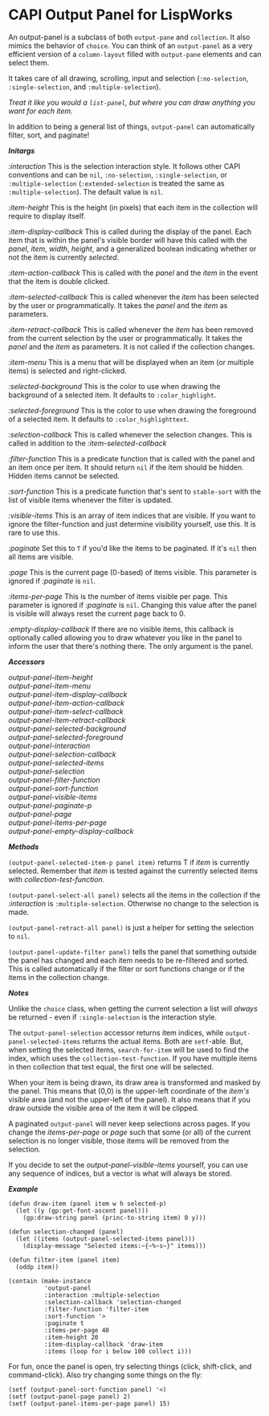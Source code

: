 # CAPI Output Panel for LispWorks

An output-panel is a subclass of both `output-pane` and `collection`. It also mimics the behavior of `choice`. You can think of an `output-panel` as a very efficient version of a `column-layout` filled with `output-pane` elements and can select them.

It takes care of all drawing, scrolling, input  and selection (`:no-selection`, `:single-selection`, and `:multiple-selection`). 

*Treat it like you would a `list-panel`, but where you can draw anything you want for each item.*

In addition to being a general list of things, `output-panel` can automatically filter, sort, and paginate!

***Initargs***

*:interaction* This is the selection interaction style. It follows other CAPI conventions and can be `nil`, `:no-selection`, `:single-selection`, or `:multiple-selection` (`:extended-selection` is treated the same as `:multiple-selection`). The default value is `nil`.

*:item-height* This is the height (in pixels) that each item in the collection will require to display itself.

*:item-display-callback* This is called during the display of the panel. Each item that is within the panel's visible border will have this called with the *panel*, *item*, *width*, *height*, and a generalized boolean indicating whether or not the item is currently *selected*.

*:item-action-callback* This is called with the *panel* and the *item* in the event that the item is double clicked.

*:item-selected-callback* This is called whenever the *item* has been selected by the user or programmatically. It takes the *panel* and the *item* as parameters.

*:item-retract-callback* This is called whenever the *item* has been removed from the current selection by the user or programmatically. It takes the *panel* and the *item* as parameters. It is not called if the collection changes.

*:item-menu* This is a menu that will be displayed when an item (or multiple items) is selected and right-clicked.

*:selected-background* This is the color to use when drawing the background of a selected item. It defaults to `:color_highlight`.

*:selected-foreground* This is the color to use when drawing the foreground of a selected item. It defaults to `:color_highlighttext`.

*:selection-callback* This is called whenever the selection changes. This is called in addition to the *:item-selected-callback*

*:filter-function* This is a predicate function that is called with the panel and an item once per item. It should return `nil` if the item should be hidden. Hidden items cannot be selected.

*:sort-function* This is a predicate function that's sent to `stable-sort` with the list of visible items whenever the filter is updated.

*:visible-items* This is an array of item indices that are visible. If you want to ignore the filter-function and just determine visibility yourself, use this. It is rare to use this.

*:paginate* Set this to `T` if you'd like the items to be paginated. If it's `nil` then all items are visible.

*:page* This is the current page (0-based) of items visible. This parameter is ignored if *:paginate* is `nil`.

*:items-per-page* This is the number of items visible per page. This parameter is ignored if *:paginate* is `nil`. Changing this value after the panel is visible will always reset the current page back to 0.

*:empty-display-callback* If there are no visible items, this callback is optionally called allowing you to draw whatever you like in the panel to inform the user that there's nothing there. The only argument is the panel.

***Accessors***

*output-panel-item-height*<br/>
*output-panel-item-menu*<br/>
*output-panel-item-display-callback*<br/>
*output-panel-item-action-callback*<br/>
*output-panel-item-select-callback*<br/>
*output-panel-item-retract-callback*<br/>
*output-panel-selected-background*<br/>
*output-panel-selected-foreground*<br/>
*output-panel-interaction*<br/>
*output-panel-selection-callback*<br/>
*output-panel-selected-items*<br/>
*output-panel-selection*<br/>
*output-panel-filter-function*<br/>
*output-panel-sort-function*<br/>
*output-panel-visible-items*<br/>
*output-panel-paginate-p*<br/>
*output-panel-page*<br/>
*output-panel-items-per-page*<br/>
*output-panel-empty-display-callback*

***Methods***

`(output-panel-selected-item-p panel item)` returns T if *item* is currently selected. Remember that *item* is tested against the currently selected items with *collection-test-function*.

`(output-panel-select-all panel)` selects all the items in the collection if the *:interaction* is `:multiple-selection`. Otherwise no change to the selection is made.

`(output-panel-retract-all panel)` is just a helper for setting the selection to `nil`.

`(output-panel-update-filter panel)` tells the panel that something outside the panel has changed and each item needs to be re-filtered and sorted. This is called automatically if the filter or sort functions change or if the items in the collection change.

***Notes***

Unlike the `choice` class, when getting the current selection a list will *always* be returned - even if `:single-selection` is the interaction style.

The `output-panel-selection` accessor returns item indices, while `output-panel-selected-items` returns the actual items. Both are `setf`-able. But, when setting the selected items, `search-for-item` will be used to find the index, which uses the `collection-test-function`. If you have multiple items in then collection that test equal, the first one will be selected.

When your item is being drawn, its draw area is transformed and masked by the panel. This means that (0,0) is the upper-left coordinate of the *item's* visible area (and not the upper-left of the panel). It also means that if you draw outside the visible area of the item it will be clipped.

A paginated `output-panel` will never keep selections across pages. If you change the *items-per-page* or *page* such that some (or all) of the current selection is no longer visible, those items will be removed from the selection.

If you decide to set the *output-panel-visible-items* yourself, you can use any sequence of indices, but a vector is what will always be stored.

***Example***

	(defun draw-item (panel item w h selected-p)
	  (let ((y (gp:get-font-ascent panel)))
		(gp:draw-string panel (princ-to-string item) 0 y)))
	
	(defun selection-changed (panel)
	  (let ((items (output-panel-selected-items panel)))
	    (display-message "Selected items:~{~%~s~}" items)))
	
	(defun filter-item (panel item)
	  (oddp item))
		
	(contain (make-instance
	          'output-panel
	          :interaction :multiple-selection
	          :selection-callback 'selection-changed
	          :filter-function 'filter-item
	          :sort-function '>
	          :paginate t
	          :items-per-page 40
	          :item-height 20
	          :item-display-callback 'draw-item
	          :items (loop for i below 100 collect i)))

For fun, once the panel is open, try selecting things (click, shift-click, and command-click). Also try changing some things on the fly:

	(setf (output-panel-sort-function panel) '<)
	(setf (output-panel-page panel) 2)
	(setf (output-panel-items-per-page panel) 15)
	


